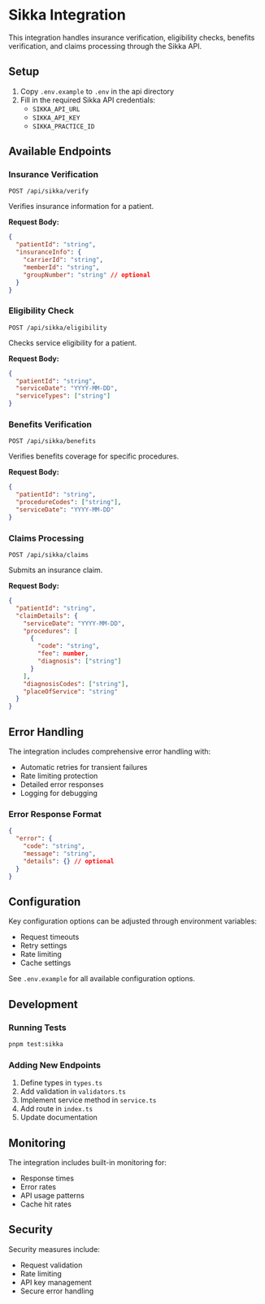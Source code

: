# Sikka Integration

This integration handles insurance verification, eligibility checks, benefits verification, and claims processing through the Sikka API.

## Setup

1. Copy `.env.example` to `.env` in the api directory
2. Fill in the required Sikka API credentials:
   - `SIKKA_API_URL`
   - `SIKKA_API_KEY`
   - `SIKKA_PRACTICE_ID`

## Available Endpoints

### Insurance Verification
```http
POST /api/sikka/verify
```
Verifies insurance information for a patient.

**Request Body:**
```json
{
  "patientId": "string",
  "insuranceInfo": {
    "carrierId": "string",
    "memberId": "string",
    "groupNumber": "string" // optional
  }
}
```

### Eligibility Check
```http
POST /api/sikka/eligibility
```
Checks service eligibility for a patient.

**Request Body:**
```json
{
  "patientId": "string",
  "serviceDate": "YYYY-MM-DD",
  "serviceTypes": ["string"]
}
```

### Benefits Verification
```http
POST /api/sikka/benefits
```
Verifies benefits coverage for specific procedures.

**Request Body:**
```json
{
  "patientId": "string",
  "procedureCodes": ["string"],
  "serviceDate": "YYYY-MM-DD"
}
```

### Claims Processing
```http
POST /api/sikka/claims
```
Submits an insurance claim.

**Request Body:**
```json
{
  "patientId": "string",
  "claimDetails": {
    "serviceDate": "YYYY-MM-DD",
    "procedures": [
      {
        "code": "string",
        "fee": number,
        "diagnosis": ["string"]
      }
    ],
    "diagnosisCodes": ["string"],
    "placeOfService": "string"
  }
}
```

## Error Handling

The integration includes comprehensive error handling with:
- Automatic retries for transient failures
- Rate limiting protection
- Detailed error responses
- Logging for debugging

### Error Response Format
```json
{
  "error": {
    "code": "string",
    "message": "string",
    "details": {} // optional
  }
}
```

## Configuration

Key configuration options can be adjusted through environment variables:
- Request timeouts
- Retry settings
- Rate limiting
- Cache settings

See `.env.example` for all available configuration options.

## Development

### Running Tests
```bash
pnpm test:sikka
```

### Adding New Endpoints
1. Define types in `types.ts`
2. Add validation in `validators.ts`
3. Implement service method in `service.ts`
4. Add route in `index.ts`
5. Update documentation

## Monitoring

The integration includes built-in monitoring for:
- Response times
- Error rates
- API usage patterns
- Cache hit rates

## Security

Security measures include:
- Request validation
- Rate limiting
- API key management
- Secure error handling